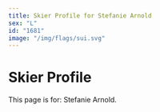 ```yaml
---
title: Skier Profile for Stefanie Arnold
sex: "L"
id: "1681"
image: "/img/flags/sui.svg" 
---
```


# Skier Profile

This page is for: Stefanie Arnold.
    